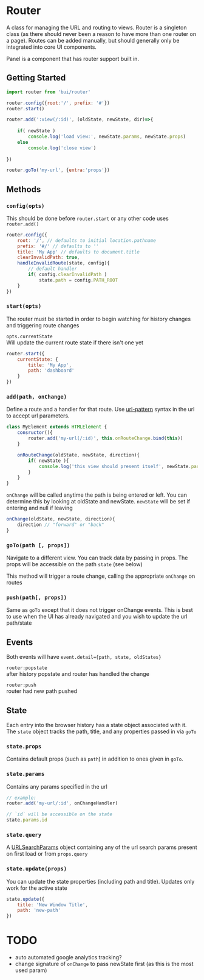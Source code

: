 Router
==========

A class for managing the URL and routing to views. Router is a singleton class (as there should never been a reason to have more than one router on a page). Routes can be added manually, but should generally only be integrated into core UI components.

Panel is a component that has router support built in.

## Getting Started

```js
import router from 'bui/router'

router.config({root:'/', prefix: '#'})
router.start()

router.add(':view(/:id)', (oldState, newState, dir)=>{
    
    if( newState )
        console.log('load view:', newState.params, newState.props)
    else
        console.log('close view')
        
})

router.goTo('my-url', {extra:'props'})
```

## Methods

### `config(opts)`
This should be done before `router.start` or any other code uses `router.add()`

```js
router.config({
    root: '/', // defaults to initial location.pathname
    prefix: '#/' // defaults to ''
    title: 'My App' // defaults to document.title
    clearInvalidPath: true,
    handleInvalidRoute(state, config){
        // default handler
        if( config.clearInvalidPath )
            state.path = config.PATH_ROOT
    }
})
```

### `start(opts)`
The router must be started in order to begin watching for history changes and triggering route changes

`opts.currentState`  
Will update the current route state if there isn't one yet

```js
router.start({
    currentState: {
        title: 'My App',
        path: 'dashboard'
    }
})
```

### `add(path, onChange)`
Define a route and a handler for that route. Use [url-pattern](https://www.npmjs.com/package/url-pattern) syntax in the url to accept url parameters.

```js
class MyElement extends HTMLElement {
    consructor(){
        router.add('my-url(/:id)', this.onRouteChange.bind(this))
    }

    onRouteChange(oldState, newState, direction){
        if( newState ){
            console.log('this view should present itself', newState.params.id)
        }
    }
}
```

`onChange` will be called anytime the path is being entered or left. You can determine this by looking at oldState and newState. `newState` will be set if entering and null if leaving
```js
onChange(oldState, newState, direction){
    direction // "forward" or "back"
}
```

### `goTo(path [, props])`
Navigate to a different view. You can track data by passing in props. The props will be accessible on the path `state` (see below)

This method will trigger a route change, calling the appropriate `onChange` on routes

### `push(path[, props])`
Same as `goTo` except that it does not trigger onChange events. This is best to use when the UI has already navigated and you wish to update the url path/state

## Events
Both events will have `event.detail={path, state, oldStates}`

`router:popstate`  
after history popstate and router has handled the change

`router:push`  
router had new path pushed

## State
Each entry into the browser history has a state object associated with it.
The `state` object tracks the path, title, and any properties passed in via `goTo`

### `state.props`
Contains default props (such as `path`) in addition to ones given in `goTo`.

### `state.params`
Contains any params specified in the url
```js
// example:
router.add('my-url/:id', onChangeHandler)

// `id` will be accessible on the state
state.params.id
```

### `state.query`
A [URLSearchParams](https://developer.mozilla.org/en-US/docs/Web/API/URLSearchParams) object containing
any of the url search params present on first load or from `props.query`

### `state.update(props)`
You can update the state properties (including path and title). Updates only work for the active state

```js
state.update({
    title: 'New Window Title',
    path: 'new-path'
})
```

# TODO
- auto automated google analytics tracking?
- change signature of `onChange` to pass newState first (as this is the most used param)